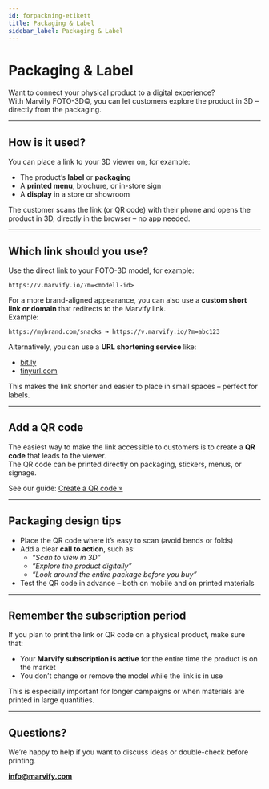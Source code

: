 ```yaml
---
id: forpackning-etikett
title: Packaging & Label
sidebar_label: Packaging & Label
---
```

# Packaging & Label

Want to connect your physical product to a digital experience?  
With Marvify FOTO-3D©, you can let customers explore the product in 3D – directly from the packaging.

---

## How is it used?

You can place a link to your 3D viewer on, for example:

- The product’s **label** or **packaging**  
- A **printed menu**, brochure, or in-store sign  
- A **display** in a store or showroom

The customer scans the link (or QR code) with their phone and opens the product in 3D, directly in the browser – no app needed.

---

## Which link should you use?

Use the direct link to your FOTO-3D model, for example:

```
https://v.marvify.io/?m=<modell-id>
```

For a more brand-aligned appearance, you can also use a **custom short link or domain** that redirects to the Marvify link.  
Example:

```
https://mybrand.com/snacks → https://v.marvify.io/?m=abc123
```


Alternatively, you can use a **URL shortening service** like:

- [bit.ly](https://bitly.com)  
- [tinyurl.com](https://tinyurl.com)

This makes the link shorter and easier to place in small spaces – perfect for labels.


---

## Add a QR code

The easiest way to make the link accessible to customers is to create a **QR code** that leads to the viewer.  
The QR code can be printed directly on packaging, stickers, menus, or signage.

See our guide: [Create a QR code »](./skapa-qr-kod.md)

---

## Packaging design tips

- Place the QR code where it’s easy to scan (avoid bends or folds)  
- Add a clear **call to action**, such as:  
  - *“Scan to view in 3D”*  
  - *“Explore the product digitally”*  
  - *“Look around the entire package before you buy”*  
- Test the QR code in advance – both on mobile and on printed materials

---

## Remember the subscription period

If you plan to print the link or QR code on a physical product, make sure that:

- Your **Marvify subscription is active** for the entire time the product is on the market  
- You don’t change or remove the model while the link is in use

This is especially important for longer campaigns or when materials are printed in large quantities.

---

## Questions?

We’re happy to help if you want to discuss ideas or double-check before printing.

**[info@marvify.com](mailto:info@marvify.com)**

